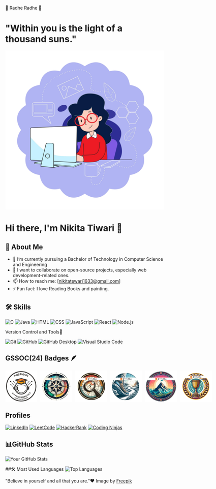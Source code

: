 🌟 Radhe Radhe 🌟
 # "Within you is the light of a thousand suns."
<img src="https://raw.githubusercontent.com/nikki-05/nikki-05/main/developer.png" alt="Alt text" width="500" height="500">

# Hi there, I'm Nikita Tiwari 👋

## 🌱 About Me
- 🔭 I’m currently pursuing a Bachelor of Technology in Computer Science and Engineering 
- 👯 I want to collaborate on open-source projects, especially web development-related ones.
- 📫 How to reach me: [nikitatewari1633@gmail.com]
- ⚡ Fun fact: I love Reading Books and painting.

## 🛠️ Skills
![C](https://img.shields.io/badge/C-00599C?style=for-the-badge&logo=c&logoColor=white) ![Java](https://img.shields.io/badge/Java-007396?style=for-the-badge&logo=java&logoColor=white) ![HTML](https://img.shields.io/badge/HTML5-E34F26?style=for-the-badge&logo=html5&logoColor=white) ![CSS](https://img.shields.io/badge/CSS3-1572B6?style=for-the-badge&logo=css3&logoColor=white) ![JavaScript](https://img.shields.io/badge/JavaScript-F7DF1E?style=for-the-badge&logo=javascript&logoColor=black) ![React](https://img.shields.io/badge/React-20232A?style=for-the-badge&logo=react&logoColor=61DAFB) ![Node.js](https://img.shields.io/badge/Node.js-339933?style=for-the-badge&logo=nodedotjs&logoColor=white)

Version Control and Tools🧩

![Git](https://img.shields.io/badge/Git-F05032?style=for-the-badge&logo=git&logoColor=white) ![GitHub](https://img.shields.io/badge/GitHub-181717?style=for-the-badge&logo=github&logoColor=white) ![GitHub Desktop](https://img.shields.io/badge/GitHub%20Desktop-181717?style=for-the-badge&logo=github&logoColor=white) ![Visual Studio Code](https://img.shields.io/badge/Visual%20Studio%20Code-007ACC?style=for-the-badge&logo=visual-studio-code&logoColor=white)
  
## GSSOC(24) Badges 🪶
<div style='display:flex; align-items:center; gap: 10px; 'align=center'>
<img src= "https://raw.githubusercontent.com/girlscript/gssoc-website-new/main/public/badges/postman.png" width="100px" height="100px" />
  <img src="https://github.com/girlscript/gssoc-website-new/blob/main/public/badges/1.png" width="100px" height="100px" />
  <img src="https://github.com/girlscript/gssoc-website-new/blob/main/public/badges/2.png" width="100px" height="100px" />
  <img src="https://github.com/girlscript/gssoc-website-new/blob/main/public/badges/3.png" width="100px" height="100px" />
  <img src="https://github.com/girlscript/gssoc-website-new/blob/main/public/badges/4.png" width="100px" height="100px" />
  <img src="https://github.com/girlscript/gssoc-website-new/blob/main/public/badges/5.png" width="100px" height="100px" />
</div>

## Profiles
[![LinkedIn](https://img.icons8.com/fluent/48/000000/linkedin.png)](https://www.linkedin.com/in/nikita-tewari-56999b249/)
[![LeetCode](https://img.icons8.com/external-tal-revivo-shadow-tal-revivo/48/000000/external-level-up-your-coding-skills-and-quickly-land-a-job-logo-shadow-tal-revivo.png)](https://leetcode.com/u/Nikita1822/)
[![HackerRank](https://img.icons8.com/external-tal-revivo-color-tal-revivo/48/000000/external-hackerrank-is-a-technology-company-that-focuses-on-competitive-programming-logo-color-tal-revivo.png)](https://www.hackerrank.com/profile/tewarinikita1008)
[![Coding Ninjas](https://img.icons8.com/color/48/000000/ninja-head.png)](https://www.naukri.com/code360/profile/Nikki_81)

## 📊GitHub Stats 
![Your GitHub Stats](https://github-readme-stats.vercel.app/api?username=nikki-05&show_icons=true&theme=radical)

##🛠️ Most Used Languages
![Top Languages](https://github-readme-stats.vercel.app/api/top-langs/?username=your-username&layout=compact&theme=radical)

 "Believe in yourself and all that you are."❤️
 Image by [Freepik](https://www.freepik.com)


